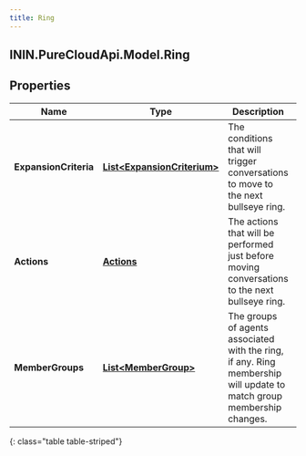 ```yaml
---
title: Ring
---
```

## ININ.PureCloudApi.Model.Ring

## Properties

|Name | Type | Description | Notes|
|------------ | ------------- | ------------- | -------------|
| **ExpansionCriteria** | [**List&lt;ExpansionCriterium&gt;**](ExpansionCriterium.html) | The conditions that will trigger conversations to move to the next bullseye ring. | [optional] |
| **Actions** | [**Actions**](Actions.html) | The actions that will be performed just before moving conversations to the next bullseye ring. | [optional] |
| **MemberGroups** | [**List&lt;MemberGroup&gt;**](MemberGroup.html) | The groups of agents associated with the ring, if any.  Ring membership will update to match group membership changes. | [optional] |
{: class="table table-striped"}


